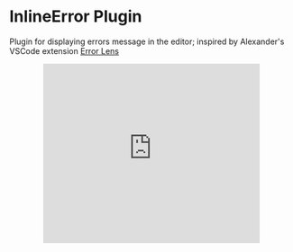 # InlineError Plugin

Plugin for displaying errors message in the editor; inspired by Alexander's VSCode extension [Error Lens](https://marketplace.visualstudio.com/items?itemName=usernamehw.errorlens)

<p align="center">
    <iframe frameborder="none" width="384px" height="319px" src="https://plugins.jetbrains.com/embeddable/card/17302"></iframe>
</p>